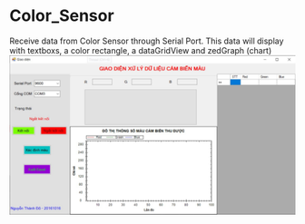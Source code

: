 # Color_Sensor
Receive data from Color Sensor through Serial Port. This data will display with textboxs, a color rectangle, a dataGridView and zedGraph (chart)
![](Image.jpg)
